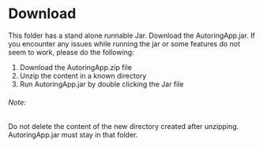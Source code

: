 # Download
This folder has a stand alone runnable Jar. Download the AutoringApp.jar. If you encounter any issues while running the jar or some features do not seem to work, please do the following: 
1.  Download the AutoringApp.zip file
2.  Unzip the content in a known directory
3.  Run AutoringApp.jar by double clicking the Jar file

###### Note:
Do not delete the content of the new directory created after unzipping. AutoringApp.jar must stay in that folder.
